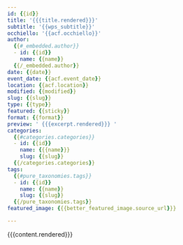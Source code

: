 ```yaml
---
id: {{id}}
title: '{{{title.rendered}}}'
subtitle: '{{wps_subtitle}}'
occhiello: '{{acf.occhiello}}'
author:
  {{#_embedded.author}}
  - id: {{id}}
    name: {{name}}
  {{/_embedded.author}}
date: {{date}}
event_date: {{acf.event_date}}
location: {{acf.location}}
modified: {{modified}}
slug: {{slug}}
type: {{type}}
featured: {{sticky}}
format: {{format}}
preview: ' {{{excerpt.rendered}}} '
categories: 
  {{#categories.categories}}
  - id: {{id}}
    name: {{{name}}}
    slug: {{slug}}
  {{/categories.categories}} 
tags: 
  {{#pure_taxonomies.tags}}
  - id: {{id}}
    name: {{name}}
    slug: {{slug}}
  {{/pure_taxonomies.tags}}
featured_image: {{{better_featured_image.source_url}}}

---
```


{{{content.rendered}}}
